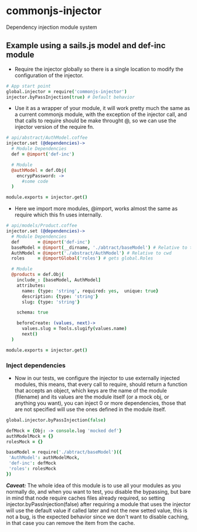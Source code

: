 # commonjs-injector
Dependency injection module system


## Example using a sails.js model and def-inc module

- Require the injector globally so there is a single location to modify the configuration of the injector.
```coffeescript
# App start point
global.injector = require('commonjs-injector')
injector.byPassInjection(true) # Default behavior
```
- Use it as a wrapper of your module, it will work pretty much the same as a current commonjs module, with the exception
of the injector call, and that calls to require should be make throught @, so we can use the injector version of the require fn.
```coffeescript
# api/abstract/AuthModel.coffee
injector.set (@dependencies)->
  # Module Dependencies
  def = @import('def-inc')

  # Module
  @authModel = def.Obj(
    encrypPassword: ->
      #some code
  )

module.exports = injector.get()
```
- Here we import more modules, @import, works almost the same as require which this fn uses internally.
```coffeescript
# api/models/Product.coffee
injector.set (@dependencies)->
  # Module Dependencies
  def       = @import('def-inc')
  baseModel = @import(__dirname, './abtract/baseModel') # Relative to the folder
  AuthModel = @import('./abstract/AuthModel') # Relative to cwd
  roles     = @importGlobal('roles') # gets global.Roles

  # Module
  @products = def.Obj(
    include_: [baseModel, AuthModel]
    attributes:
      name: {type: 'string', required: yes,  unique: true}
      description: {type: 'string'}
      slug: {type: 'string'}

    schema: true

    beforeCreate: (values, next)->
      values.slug = Tools.slugify(values.name)
      next()
  )

module.exports = injector.get()
```
### Inject dependencies
- Now in our tests, we configure the injector to use externally injected modules, this means, that every call to require, should return a function that accepts an object, which keys are the name of the module (filename) and its values are the module itself (or a mock obj, or anything you want), you can inject 0 or more dependencies, those that are not specified will use the ones defined in the module itself.
```coffeescript
global.injector.byPassInjection(false)

defMock = {Obj: -> console.log 'mocked def'}
authModelMock = {}
rolesMock = {}

baseModel = require('./abtract/baseModel')({
 'AuthModel': authModelMock,
 'def-inc': defMock
 'roles': rolesMock
})
```

***Caveat:*** The whole idea of this module is to use all your modules as you normally do, and when you want to test,
you disable the bypassing, but bare in mind that node require caches files already required, so setting
injector.byPassInjection(false) after requiring a module that uses the injector will use the default value if called later
and not the new setted value, this is not a bug, is the expected behavior since we don't want to disable caching, in that
case you can remove the item from the cache.